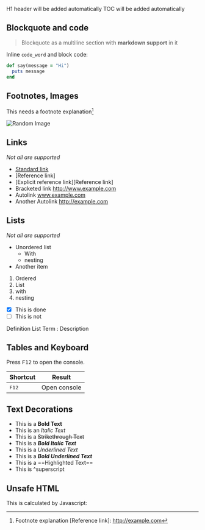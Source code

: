<!-- TOC -->

H1 header will be added automatically
TOC will be added automatically

## Blockquote and code

> Blockquote
> as a multiline section
> with **markdown support** in it

Inline `code_word` and block code:

```ruby
def say(message = "Hi")
  puts message
end
```

## Footnotes, Images

This needs a footnote explanation[^1]

![Random Image](https://picsum.photos/200/200)

## Links

*Not all are supported*

- [Standard link](http://example.com)
- [Reference link]
- [Explicit reference link][Reference link]
- Bracketed link <http://www.example.com>
- Autolink www.example.com
- Another Autolink http://example.com

## Lists

*Not all are supported*

- Unordered list
  - With
  - nesting
- Another item

1. Ordered
2. List
  1. with 
  2. nesting

- [x] This is done
- [ ] This is not

Definition List Term
: Description

## Tables and Keyboard

Press <kbd>F12</kbd> to open the console.

| Shortcut       | Result                       |
|----------------|------------------------------|
| <kbd>F12</kbd> | Open console                 |

## Text Decorations

- This is a **Bold Text**
- This is an *Italic Text*
- This is a ~~Strikethrough Text~~
- This is a ***Bold Italic Text***
- This is a _Underlined Text_
- This is a _**Bold Underlined Text**_
- This is a ==Highlighted Text==
- This is ^superscript

## Unsafe HTML

This is calculated by Javascript: <span id='demo'></div>

<script>document.getElementById("demo").innerHTML = 5 + 6;</script>


[^1]: Footnote explanation
[Reference link]: http://example.com


